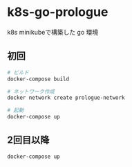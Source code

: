 # k8s-go-prologue

k8s minikubeで構築した go 環境

## 初回

```bash
# ビルド
docker-compose build

# ネットワーク作成
docker network create prologue-network

# 起動
docker-compose up
```

## 2回目以降

```bash
docker-compose up
```
